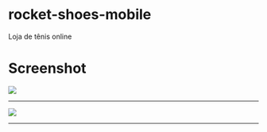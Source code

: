 # rocket-shoes-mobile

Loja de tênis online 

# Screenshot

![](src/pictures/rs_home.png)  

***

![](src/pictures/rs_cart.png)  

***
